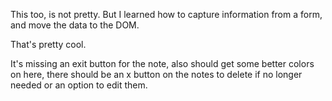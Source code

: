 This too, is not pretty. But I learned how to capture information from a form, and move the data to the DOM. 

That's pretty cool.

It's missing an exit button for the note, also should get some better colors on here, there should be an x button on the notes to delete if no longer needed or an option to edit them. 
